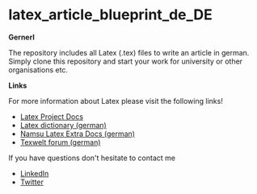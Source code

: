 # latex_article_blueprint_de_DE


**Gernerl**

The repository includes all Latex (.tex) files to write an article in german. Simply clone this repository and start your work for university or other organisations etc. 



**Links**

For more information about Latex please visit the following links!

- [Latex Project Docs](https://www.latex-project.org/help/documentation/)
- [Latex dictionary (german)](https://de.wikibooks.org/wiki/LaTeX-Kompendium:_Wörterbuch)
- [Namsu Latex Extra Docs (german)](https://www.namsu.de/latex-extra.html)
- [Texwelt forum (german)](https://texwelt.de/wissen/)



If you have questions don't hesitate to contact me

- [LinkedIn](https://www.linkedin.com/in/alexander-teusz-7b1312153/)
- [Twitter](https://twitter.com/DavidAlexT94)